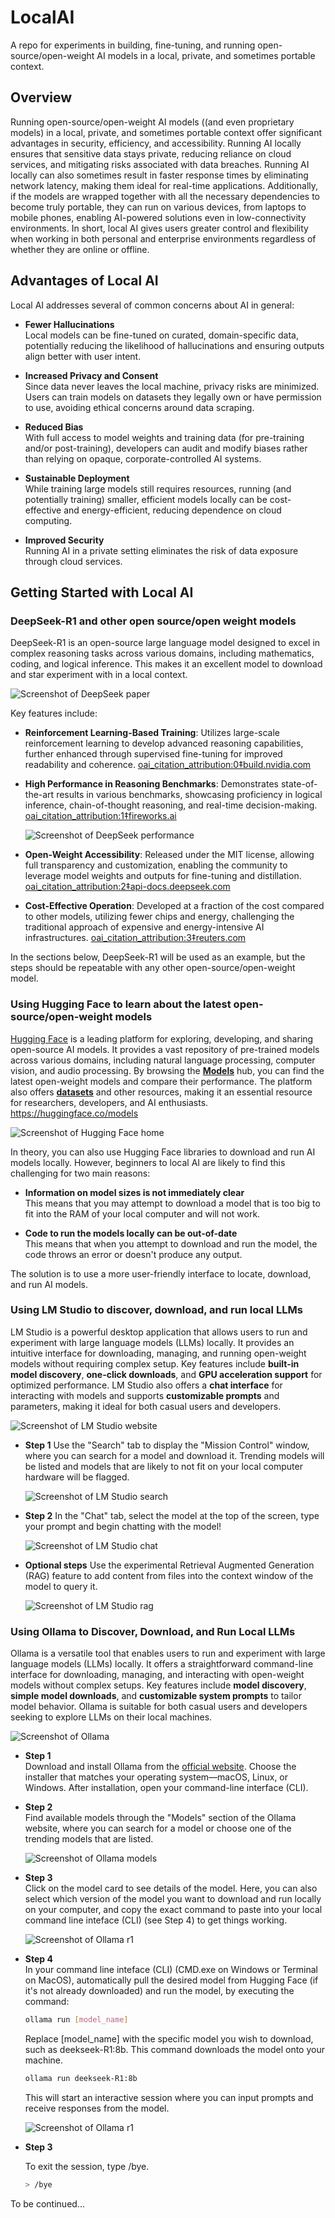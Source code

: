 # LocalAI
A repo for experiments in building, fine-tuning, and running open-source/open-weight AI models in a local, private, and sometimes portable context.

## Overview
Running open-source/open-weight AI models ((and even proprietary models) in a local, private, and sometimes portable context offer significant advantages in security, efficiency, and accessibility. Running AI locally ensures that sensitive data stays private, reducing reliance on cloud services, and mitigating risks associated with data breaches. Running AI locally can also sometimes result in faster response times by eliminating network latency, making them ideal for real-time applications. Additionally, if the models are wrapped together with all the necessary dependencies to become truly portable, they can run on various devices, from laptops to mobile phones, enabling AI-powered solutions even in low-connectivity environments. In short, local AI gives users greater control and flexibility when working in both personal and enterprise environments regardless of whether they are online or offline.

## Advantages of Local AI
Local AI addresses several of common concerns about AI in general:

- **Fewer Hallucinations**  
  Local models can be fine-tuned on curated, domain-specific data, potentially reducing the likelihood of hallucinations and ensuring outputs align better with user intent.  

- **Increased Privacy and Consent**  
  Since data never leaves the local machine, privacy risks are minimized. Users can train models on datasets they legally own or have permission to use, avoiding ethical concerns around data scraping.  

- **Reduced Bias**  
  With full access to model weights and training data (for pre-training and/or post-training), developers can audit and modify biases rather than relying on opaque, corporate-controlled AI systems.  

- **Sustainable Deployment**  
  While training large models still requires resources, running (and potentially training) smaller, efficient models locally can be cost-effective and energy-efficient, reducing dependence on cloud computing.  

- **Improved Security**  
  Running AI in a private setting eliminates the risk of data exposure through cloud services.  

## Getting Started with Local AI

### DeepSeek-R1 and other open source/open weight models

DeepSeek-R1 is an open-source large language model designed to excel in complex reasoning tasks across various domains, including mathematics, coding, and logical inference. This makes it an excellent model to download and star experiment with in a local context. 

  ![Screenshot of DeepSeek paper](/images/deepseek_paper.png)

Key features include:

- **Reinforcement Learning-Based Training**: Utilizes large-scale reinforcement learning to develop advanced reasoning capabilities, further enhanced through supervised fine-tuning for improved readability and coherence.  [oai_citation_attribution:0‡build.nvidia.com](https://build.nvidia.com/deepseek-ai/deepseek-r1/modelcard?utm_source=chatgpt.com)

- **High Performance in Reasoning Benchmarks**: Demonstrates state-of-the-art results in various benchmarks, showcasing proficiency in logical inference, chain-of-thought reasoning, and real-time decision-making.  [oai_citation_attribution:1‡fireworks.ai](https://fireworks.ai/blog/deepseek-r1-deepdive?utm_source=chatgpt.com)

  ![Screenshot of DeepSeek performance](/images/deepseek_performance.png)

- **Open-Weight Accessibility**: Released under the MIT license, allowing full transparency and customization, enabling the community to leverage model weights and outputs for fine-tuning and distillation.  [oai_citation_attribution:2‡api-docs.deepseek.com](https://api-docs.deepseek.com/news/news250120?utm_source=chatgpt.com)

- **Cost-Effective Operation**: Developed at a fraction of the cost compared to other models, utilizing fewer chips and energy, challenging the traditional approach of expensive and energy-intensive AI infrastructures.  [oai_citation_attribution:3‡reuters.com](https://www.reuters.com/sustainability/sustainable-finance-reporting/esg-watch-deepseek-poses-deep-questions-about-how-ai-will-develop-2025-02-10/?utm_source=chatgpt.com)



In the sections below, DeepSeek-R1 will be used as an example, but the steps should be repeatable with any other open-source/open-weight model.

### Using Hugging Face to learn about the latest open-source/open-weight models
[Hugging Face](https://huggingface.co/) is a leading platform for exploring, developing, and sharing open-source AI models. It provides a vast repository of pre-trained models across various domains, including natural language processing, computer vision, and audio processing. By browsing the [**Models**](https://huggingface.co/models) hub, you can find the latest open-weight models and compare their performance. The platform also offers [**datasets**](https://huggingface.co/datasets) and other resources, making it an essential resource for researchers, developers, and AI enthusiasts. 
https://huggingface.co/models

  ![Screenshot of Hugging Face home](/images/hugging_face_main_page.png)

In theory, you can also use Hugging Face libraries to download and run AI models locally. However, beginners to local AI are likely to find this challenging for two main reasons:
- **Information on model sizes is not immediately clear**<br>
  This means that you may attempt to download a model that is too big to fit into the RAM of your local computer and will not work.

- **Code to run the models locally can be out-of-date**<br>
This means that when you attempt to download and run the model, the code throws an error or doesn't produce any output.

The solution is to use a more user-friendly interface to locate, download, and run AI models.

### Using LM Studio to discover, download, and run local LLMs

LM Studio is a powerful desktop application that allows users to run and experiment with large language models (LLMs) locally. It provides an intuitive interface for downloading, managing, and running open-weight models without requiring complex setup. Key features include **built-in model discovery**, **one-click downloads**, and **GPU acceleration support** for optimized performance. LM Studio also offers a **chat interface** for interacting with models and supports **customizable prompts** and parameters, making it ideal for both casual users and developers.

  ![Screenshot of LM Studio website](/images/lmstudio_home.png)

- **Step 1**
  Use the "Search" tab to display the "Mission Control" window, where you can search for a model and download it. Trending models will be listed and models that are likely to not fit on your local computer hardware will be flagged.

  ![Screenshot of LM Studio search](/images/lmstudio_load.png)

- **Step 2**
  In the "Chat" tab, select the model at the top of the screen, type your prompt and begin chatting with the model!

  ![Screenshot of LM Studio chat](/images/lmstudio_chat_response.png)

- **Optional steps**
  Use the experimental Retrieval Augmented Generation (RAG) feature to add content from files into the context window of the model to query it.

  ![Screenshot of LM Studio rag](/images/lmstudio_rag.png)


### Using Ollama to Discover, Download, and Run Local LLMs

Ollama is a versatile tool that enables users to run and experiment with large language models (LLMs) locally. It offers a straightforward command-line interface for downloading, managing, and interacting with open-weight models without complex setups. Key features include **model discovery**, **simple model downloads**, and **customizable system prompts** to tailor model behavior. Ollama is suitable for both casual users and developers seeking to explore LLMs on their local machines.

  ![Screenshot of Ollama](/images/ollama_home.png)

- **Step 1**  
  Download and install Ollama from the [official website](https://ollama.com/). Choose the installer that matches your operating system—macOS, Linux, or Windows. After installation, open your command-line interface (CLI).

- **Step 2**  
  Find available models through the "Models" section of the Ollama website, where you can search for a model or choose one of the trending models that are listed.

    ![Screenshot of Ollama models](/images/ollama_deepseek_models.png)

- **Step 3**  
  Click on the model card to see details of the model. Here, you can also select which version of the model you want to download and run locally on your computer, and copy the exact command to paste into your local command line inteface (CLI)  (see Step 4) to get things working.

    ![Screenshot of Ollama r1](/images/ollama_deepseek_r1.png)

- **Step 4**  
  In your command line inteface (CLI) (CMD.exe on Windows or Terminal on MacOS), automatically pull the desired model from Hugging Face (if it's not already downloaded) and run the model, by executing the command:

  ```bash
  ollama run [model_name]
  ```

  Replace [model_name] with the specific model you wish to download, such as deekseek-R1:8b. This command downloads the model onto your machine.

  ```bash
  ollama run deekseek-R1:8b
  ```

  This will start an interactive session where you can input prompts and receive responses from the model.
  
    ![Screenshot of Ollama r1](/images/ollama_chat.png)

- **Step 3**  

  To exit the session, type /bye.

    ```bash
    > /bye
    ```

To be continued...
